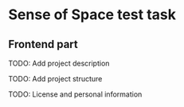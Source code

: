 # Sense of Space test task
## Frontend part

TODO: Add project description

TODO: Add project structure

TODO: License and personal information